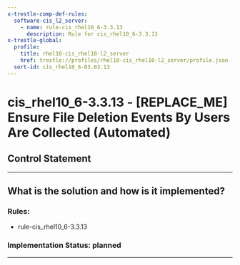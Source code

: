 ```yaml
---
x-trestle-comp-def-rules:
  software-cis_l2_server:
    - name: rule-cis_rhel10_6-3.3.13
      description: Rule for cis_rhel10_6-3.3.13
x-trestle-global:
  profile:
    title: rhel10-cis_rhel10-l2_server
    href: trestle://profiles/rhel10-cis_rhel10-l2_server/profile.json
  sort-id: cis_rhel10_6-03.03.13
---
```


# cis_rhel10_6-3.3.13 - \[REPLACE_ME\] Ensure File Deletion Events By Users Are Collected (Automated)

## Control Statement

______________________________________________________________________

## What is the solution and how is it implemented?

<!-- For implementation status enter one of: implemented, partial, planned, alternative, not-applicable -->

<!-- Note that the list of rules under ### Rules: is read-only and changes will not be captured after assembly to JSON -->

<!-- Add control implementation description here for control: cis_rhel10_6-3.3.13 -->

### Rules:

  - rule-cis_rhel10_6-3.3.13

### Implementation Status: planned

______________________________________________________________________
